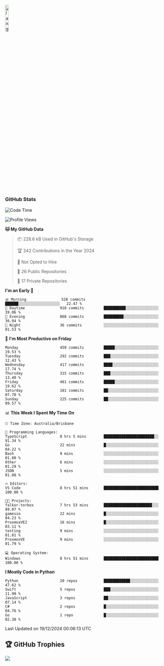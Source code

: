 <p align="left"><img width=15%" src="https://github.com/alansmathew/alansmathew/raw/master/lang.gif" alt="lang image here" /></p>

# <h3 align="left">GitHub Stats</h3>

<!--START_SECTION:waka-->
![Code Time](http://img.shields.io/badge/Code%20Time-532%20hrs%2013%20mins-blue)

![Profile Views](http://img.shields.io/badge/Profile%20Views-3-blue)

**🐱 My GitHub Data** 

> 📦 228.6 kB Used in GitHub's Storage 
 > 
> 🏆 342 Contributions in the Year 2024
 > 
> 🚫 Not Opted to Hire
 > 
> 📜 26 Public Repositories 
 > 
> 🔑 17 Private Repositories 
 > 
**I'm an Early 🐤** 

```text
🌞 Morning                528 commits         ██████░░░░░░░░░░░░░░░░░░░   22.47 % 
🌆 Daytime                918 commits         ██████████░░░░░░░░░░░░░░░   39.06 % 
🌃 Evening                868 commits         █████████░░░░░░░░░░░░░░░░   36.94 % 
🌙 Night                  36 commits          ░░░░░░░░░░░░░░░░░░░░░░░░░   01.53 % 
```
📅 **I'm Most Productive on Friday** 

```text
Monday                   459 commits         █████░░░░░░░░░░░░░░░░░░░░   19.53 % 
Tuesday                  292 commits         ███░░░░░░░░░░░░░░░░░░░░░░   12.43 % 
Wednesday                417 commits         ████░░░░░░░░░░░░░░░░░░░░░   17.74 % 
Thursday                 315 commits         ███░░░░░░░░░░░░░░░░░░░░░░   13.40 % 
Friday                   461 commits         █████░░░░░░░░░░░░░░░░░░░░   19.62 % 
Saturday                 181 commits         ██░░░░░░░░░░░░░░░░░░░░░░░   07.70 % 
Sunday                   225 commits         ██░░░░░░░░░░░░░░░░░░░░░░░   09.57 % 
```


📊 **This Week I Spent My Time On** 

```text
🕑︎ Time Zone: Australia/Brisbane

💬 Programming Languages: 
TypeScript               8 hrs 5 mins        ███████████████████████░░   91.34 % 
Go                       22 mins             █░░░░░░░░░░░░░░░░░░░░░░░░   04.22 % 
Bash                     9 mins              ░░░░░░░░░░░░░░░░░░░░░░░░░   01.80 % 
Other                    6 mins              ░░░░░░░░░░░░░░░░░░░░░░░░░   01.29 % 
JSON                     5 mins              ░░░░░░░░░░░░░░░░░░░░░░░░░   01.08 % 

🔥 Editors: 
VS Code                  8 hrs 51 mins       █████████████████████████   100.00 % 

🐱‍💻 Projects: 
falkor-torbox            7 hrs 53 mins       ██████████████████████░░░   89.07 % 
gamesio                  22 mins             █░░░░░░░░░░░░░░░░░░░░░░░░   04.23 % 
ProxmoxVE2               16 mins             █░░░░░░░░░░░░░░░░░░░░░░░░   03.11 % 
testing                  9 mins              ░░░░░░░░░░░░░░░░░░░░░░░░░   01.81 % 
ProxmoxVE                9 mins              ░░░░░░░░░░░░░░░░░░░░░░░░░   01.79 % 

💻 Operating System: 
Windows                  8 hrs 51 mins       █████████████████████████   100.00 % 
```

**I Mostly Code in Python** 

```text
Python                   20 repos            ████████████░░░░░░░░░░░░░   47.62 % 
Swift                    5 repos             ███░░░░░░░░░░░░░░░░░░░░░░   11.90 % 
JavaScript               3 repos             ██░░░░░░░░░░░░░░░░░░░░░░░   07.14 % 
C#                       2 repos             █░░░░░░░░░░░░░░░░░░░░░░░░   04.76 % 
Go                       1 repo              █░░░░░░░░░░░░░░░░░░░░░░░░   02.38 % 
```




 Last Updated on 19/12/2024 00:06:13 UTC
<!--END_SECTION:waka-->

## 🏆 GitHub Trophies

![](https://github-profile-trophy.vercel.app/?username=samh06&theme=discord&no-frame=true&no-bg=false&margin-w=4)
